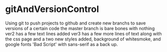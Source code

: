 # gitAndVersionControl
Using git to push projects to github and create new branchs to save versions of a certain code
the master branch is bare bones with nothing
ver2 has a few text lines added
ver3 has a few more lines of text along with the css page and a two new styles added, background of whitesmoke, and google fonts 'Bad Script' with sans-serif as a back up.

